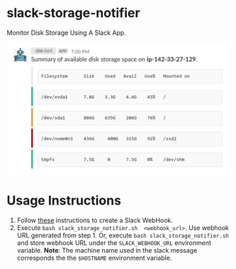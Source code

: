 # slack-storage-notifier
Monitor Disk Storage Using A Slack App.

![image](notification.png)

# Usage Instructions
1. Follow [these](https://zir0-93.github.io/2018/slack-disk-storage-notifier/) instructions to create a Slack WebHook.
2. Execute `bash slack_storage_notifier.sh  <webhook_url>`. Use webhook URL generated from step 1. Or, execute 
`bash slack_storage_notifier.sh` and store webhook URL under the `SLACK_WEBHOOK_URL` environment variable.
**Note**: The machine name used in the slack message corresponds the the `$HOSTNAME` environment variable.
